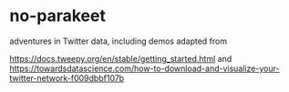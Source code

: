 # no-parakeet
adventures in Twitter data, including demos adapted from 

https://docs.tweepy.org/en/stable/getting_started.html
and 
https://towardsdatascience.com/how-to-download-and-visualize-your-twitter-network-f009dbbf107b

